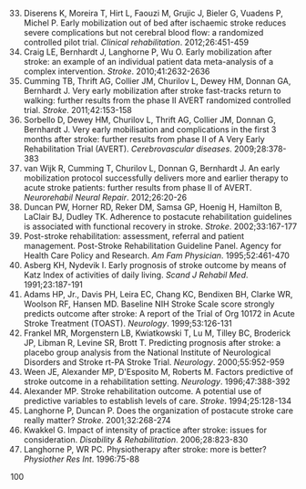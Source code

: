 33) Diserens K, Moreira T, Hirt L, Faouzi M, Grujic J, Bieler G, Vuadens P, Michel P. Early mobilization out of bed after ischaemic stroke reduces severe complications but not cerebral blood flow: a randomized controlled pilot trial. *Clinical rehabilitation*. 2012;26:451-459
34) Craig LE, Bernhardt J, Langhorne P, Wu O. Early mobilization after stroke: an example of an individual patient data meta-analysis of a complex intervention. *Stroke*. 2010;41:2632-2636
35) Cumming TB, Thrift AG, Collier JM, Churilov L, Dewey HM, Donnan GA, Bernhardt J. Very early mobilization after stroke fast-tracks return to walking: further results from the phase II AVERT randomized controlled trial. *Stroke*. 2011;42:153-158
36) Sorbello D, Dewey HM, Churilov L, Thrift AG, Collier JM, Donnan G, Bernhardt J. Very early mobilisation and complications in the first 3 months after stroke: further results from phase II of A Very Early Rehabilitation Trial (AVERT). *Cerebrovascular diseases*. 2009;28:378-383
37) van Wijk R, Cumming T, Churilov L, Donnan G, Bernhardt J. An early mobilization protocol successfully delivers more and earlier therapy to acute stroke patients: further results from phase II of AVERT. *Neurorehabil Neural Repair*. 2012;26:20-26
38) Duncan PW, Horner RD, Reker DM, Samsa GP, Hoenig H, Hamilton B, LaClair BJ, Dudley TK. Adherence to postacute rehabilitation guidelines is associated with functional recovery in stroke. *Stroke*. 2002;33:167-177
39) Post-stroke rehabilitation: assessment, referral and patient management. Post-Stroke Rehabilitation Guideline Panel. Agency for Health Care Policy and Research. *Am Fam Physician*. 1995;52:461-470
40) Asberg KH, Nydevik I. Early prognosis of stroke outcome by means of Katz Index of activities of daily living. *Scand J Rehabil Med*. 1991;23:187-191
41) Adams HP, Jr., Davis PH, Leira EC, Chang KC, Bendixen BH, Clarke WR, Woolson RF, Hansen MD. Baseline NIH Stroke Scale score strongly predicts outcome after stroke: A report of the Trial of Org 10172 in Acute Stroke Treatment (TOAST). *Neurology*. 1999;53:126-131
42) Frankel MR, Morgenstern LB, Kwiatkowski T, Lu M, Tilley BC, Broderick JP, Libman R, Levine SR, Brott T. Predicting prognosis after stroke: a placebo group analysis from the National Institute of Neurological Disorders and Stroke rt-PA Stroke Trial. *Neurology*. 2000;55:952-959
43) Ween JE, Alexander MP, D'Esposito M, Roberts M. Factors predictive of stroke outcome in a rehabilitation setting. *Neurology*. 1996;47:388-392
44) Alexander MP. Stroke rehabilitation outcome. A potential use of predictive variables to establish levels of care. *Stroke*. 1994;25:128-134
45) Langhorne P, Duncan P. Does the organization of postacute stroke care really matter? *Stroke*. 2001;32:268-274
46) Kwakkel G. Impact of intensity of practice after stroke: issues for consideration. *Disability & Rehabilitation*. 2006;28:823-830
47) Langhorne P, WR PC. Physiotherapy after stroke: more is better? *Physiother Res Int*. 1996:75-88

<PAGE>100
